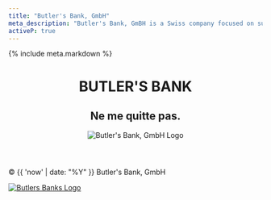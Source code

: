 ```yaml
---
title: "Butler's Bank, GmbH"
meta_description: "Butler's Bank, GmBH is a Swiss company focused on supporting the arts through technology."
activeP: true
---
```

<!DOCTYPE html>
<html>
  <head>
    <meta charset="utf-8">
    <title>{{ page.title }}</title>
    {% include meta.markdown %}
    <link rel="stylesheet" href="{{ '/assets/css/normalize.css' | relative_url }}">
    <link rel="stylesheet" href="{{ '/assets/css/main.css' | relative_url }}">
    <link rel="stylesheet" href="{{ '/assets/css/responsive.css' | relative_url }}">
    <meta name="viewport" content="width=device-width, initial-scale=1.0">
  </head>
  <body>
    <header style="background:none;border:none;">
      <a href="{{ '/portfolio' | relative_url }}" id="logo_home" style="text-decoration:none; margin-top: 50px;">
        <div id="name_home">
          <div id="logo_top"><h1>BUTLER'S BANK</h1></div>
          <h2>Ne me quitte pas.</h2>
        </div>
        <img class="logo_main" src="{{ '/assets/images/butlersbank-logo.png' | relative_url }}" alt="Butler's Bank, GmbH Logo"/>
      </a>
      <div class="clearfix"></div>
    </header>
    <div id="wrapper">
      <!-- stick footer-->
      <div class="push"></div>
    </div><!--/.wrapper-->
    <footer>
      <p>&copy; {{ 'now' | date: "%Y" }} Butler's Bank, GmbH</p>
      <a href="{{ '/contact' | relative_url }}"><img src="{{ '/assets/images/butlersbank-logo.png' | relative_url }}" alt="Butlers Banks Logo" class="social-icon"></a>
    </footer>
    <!-- Google tag (gtag.js) -->
    <!-- End Google tag -->
    <!-- Google tag (gtag.js) -->
    <!-- End Google tag -->
  </body>
</html>
